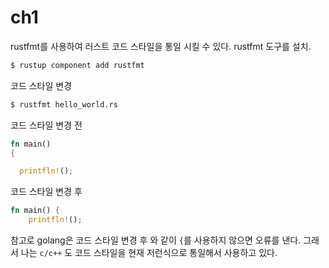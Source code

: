 # ch1
rustfmt를 사용하여 러스트 코드 스타일을 통일 시킬 수 있다.
rustfmt 도구를 설치.
```bash
$ rustup component add rustfmt
```
코드 스타일 변경
```bash
$ rustfmt hello_world.rs
```
코드 스타일 변경 전
```rs
fn main()
{

  printfln!();
```
코드 스타일 변경 후
```rs
fn main() {
    printfln!();
```
참고로 golang은 코드 스타일 변경 후 와 같이 `{`를 사용하지 않으면 오류를 낸다. 그래서 나는 `c/c++` 도 코드 스타일을 현재 저런식으로 통일해서 사용하고 있다.